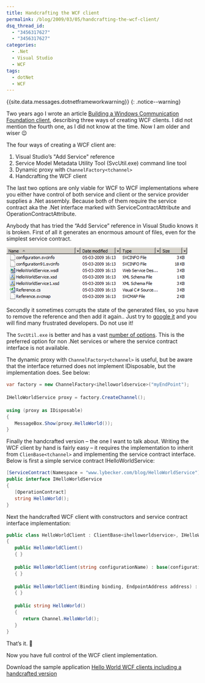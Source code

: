 ```yaml
---
title: Handcrafting the WCF client
permalink: /blog/2009/03/05/handcrafting-the-wcf-client/
dsq_thread_id:
  - "3456317627"
  - "3456317627"
categories:
  - .Net
  - Visual Studio
  - WCF
tags:
  - dotNet
  - WCF
---
```

{{site.data.messages.dotnetframeworkwarning}}
{: .notice--warning}

Two years ago I wrote an article [Building a Windows Communication Foundation client](/blog/2007/01/18/building-a-windows-communication-foundation-client/), describing three ways of creating WCF clients. I did not mention the fourth one, as I did not know at the time. Now I am older and wiser 😉

The four ways of creating a WCF client are:

  1. Visual Studio’s "Add Service" reference
  2. Service Model Metadata Utility Tool (SvcUtil.exe) command line tool
  3. Dynamic proxy with `ChannelFactory<tchannel>`
  4. Handcrafting the WCF client

The last two options are only viable for WCF to WCF implementations where you either have control of both service and client or the service provider supplies a .Net assembly. Because both of them require the service contract aka the .Net interface marked with ServiceContractAttribute and OperationContractAttribute.

Anybody that has tried the “Add Service” reference in Visual Studio knows it is broken. First of all it generates an enormous amount of files, even for the simplest service contract.

![Visual Studio Add Service reference generated files](/wp-content/uploads/addservicereferencegeneratedfiles.png)

Secondly it sometimes corrupts the state of the generated files, so you have to remove the reference and then add it again.. Just try to [google it](http://www.google.com/search?q=%22Add+Service+reference%22+not+working) and you will find many frustrated developers. Do not use it!

The `SvcUtil.exe` is better and has a vast [number of options](http://msdn.microsoft.com/en-us/library/aa347733.aspx). This is the preferred option for non .Net services or where the service contract interface is not available.

The dynamic proxy with `ChannelFactory<tchannel>` is useful, but be aware that the interface returned does not implement IDisposable, but the implementation does. See below:

```csharp
var factory = new ChannelFactory<ihelloworldservice>("myEndPoint");

IHelloWorldService proxy = factory.CreateChannel();

using (proxy as IDisposable)
{
   MessageBox.Show(proxy.HelloWorld());
}
```

Finally the handcrafted version – the one I want to talk about. Writing the WCF client by hand is fairly easy – it requires the implementation to inherit from `ClienBase<tchannel>` and implementing the service contract interface. Below is first a simple service contract IHelloWorldService:

```csharp
[ServiceContract(Namespace = "www.lybecker.com/blog/HelloWorldService")]
public interface IHelloWorldService
{
   [OperationContract]
   string HelloWorld();
}
```

Next the handcrafted WCF client with constructors and service contract interface implementation:

```csharp
public class HelloWorldClient : ClientBase<ihelloworldservice>, IHelloWorldService
{
   public HelloWorldClient()
   { }

   public HelloWorldClient(string configurationName) : base(configurationName)
   { }

   public HelloWorldClient(Binding binding, EndpointAddress address) : base(binding, address)
   { }

   public string HelloWorld()
   {
      return Channel.HelloWorld();
   }
}
```

That’s it. 🙂

Now you have full control of the WCF client implementation.

Download the sample application [Hello World WCF clients including a handcrafted version](/wp-content/uploads/helloworldwcfwithhandcraftedclient.zip)
